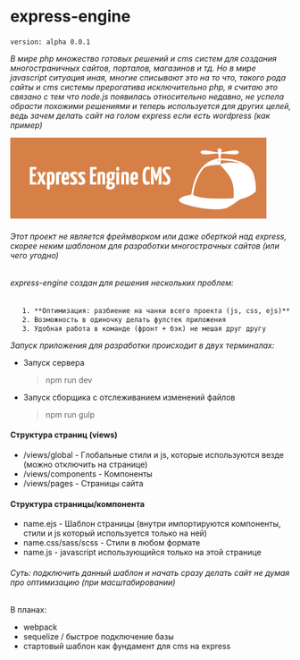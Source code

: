 # express-engine 
`version: alpha 0.0.1`

*В мире php множество готовых решений и cms систем для создания многостраничных сайтов, порталов, магазинов и тд. 
Но в мире javascript ситуация иная, 
многие списывают это на то что, такого рода сайты и cms системы прерогатива исключительно php, я считаю это связано с тем что node.js появилась относительно недавно,
не успела обрасти похожими решениями и теперь используется для других целей, ведь зачем делать сайт на голом express если есть wordpress (как пример)*

![This is an image](https://github.com/DamnFilthy/express-engine/blob/master/github/logo/Group%2044.png)

###### Этот проект не является фреймворком или даже оберткой над express, скорее неким шаблоном для разработки многострачных сайтов (или чего угодно)

###### express-engine создан для решения нескольких проблем:
       1. **Оптимизация: разбиение на чанки всего проекта (js, css, ejs)**
       2. Возможность в одиночку делать фулстек приложения
       3. Удобная работа в команде (фронт + бэк) не мешая друг другу

*Запуск приложения для разработки происходит в двух терминалах:*

* Запуск сервера

     > npm run dev
     
 * Запуск сборщика с отслеживанием изменений файлов
 
      > npm run gulp

#### Структура страниц (views)

* /views/global - Глобальные стили и js, которые используются везде (можно отключить на странице)
* /views/components - Компоненты 
* /views/pages - Страницы сайта

#### Структура страницы/компонента

* name.ejs - Шаблон страницы (внутри импортируются компоненты, стили и js который используется только на ней)
* name.css/sass/scss - Стили в любом формате
* name.js - javascript использующийся только на этой странице

###### Суть: подключить данный шаблон и начать сразу делать сайт не думая про оптимизацию (при масштабировании) 

В планах:
- webpack
- sequelize / быстрое подключение базы
- стартовый шаблон как фундамент для cms на express
